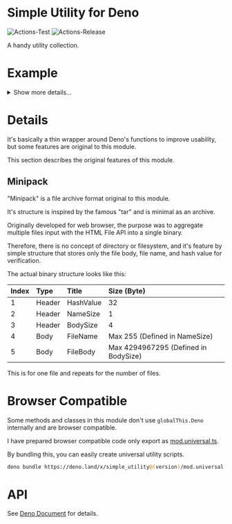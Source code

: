 # **Simple Utility for Deno**
![Actions-Test](https://github.com/dojyorin/deno_simple_utility/actions/workflows/test.yaml/badge.svg)
![Actions-Release](https://github.com/dojyorin/deno_simple_utility/actions/workflows/release.yaml/badge.svg)

A handy utility collection.

# Example

<p>
<details>
<summary>Show more details...</summary>
<p>

**BASE64 Binary**

```ts
const file = await Deno.readFile("/path/to/binary.bin");

const encoded = base64Encode(file); // base64 code.
const decoded = base64Decode(encoded); // Restored.
```

**Easy WebCrypto**

```ts
const file = await Deno.readFile("/path/to/binary.bin");

const uuid = cryptoUuid(); // random UUID.
const random = cryptoRandom(16); // random byte array.
const hash = await cryptoHash(true, file); // byte array of SHA2 512 bits hash value.
const keyEcdh = await cryptoGenerateKey(true); // public/private key pair for ECDH, each in byte array.
const keyEcdsa = await cryptoGenerateKey(false); // public/private key pair for ECDSA, each in byte array.
const encrypted = await cryptoEncrypt(keyEcdh, file); // encrypted byte array.
const decrypted = await cryptoDecrypt(keyEcdh, encrypted); // Restored.
const signature = await cryptoSign(keyEcdsa.privateKey, data); // signature byte array.
const verify = await cryptoVerify(signature, keyEcdsa.publicKey, data); // `true` if correct.
```

**DEFLATE Compress**

```ts
const file = await Deno.readFile("/path/to/binary.bin");

const encoded = await deflateEncode(file); // "deflate" compressed byte array.
const decoded = await deflateDecode(encoded); // Restored.
```

**Extended Fetch API**

```ts
const json = await fetchExtend("https://path/to/get", "json"); // response as JSON.
const bytes = await fetchExtend("https://path/to/get", "byte"); // response as Uint8Array.
```

**Minipack Archive**

```ts
const files = [
    ["binary.bin", Deno.readFileSync("/path/to/binary.bin")]
];

const encoded = await minipackEncode(files); // byte array in "minipack" format.
const decoded = await minipackDecode(encoded); // Restored.
```

**Text Convert**

```ts
const text = " Lorem ipsum  \t  dolor \r sit amet.";

const encoded = utfEncode(text); // byte array in UTF-8 format.
const decoded = utfDecode(encoded); // Restored.
const hexadecimal = hexEncode(encoded); // HEX string.
const formatted = trimExtend(decoded); // formatted string.
```

**UnixTime Date**

```ts
const date = new Date();

const encoded = unixtimeEncode(date); // unixtime in seconds.
const decoded = unixtimeDecode(encoded); // Restored.
const unixtime = unixtimeParse(date.toISOString()); // unixtime in seconds.
```

**Path Operation (Deno Only)**

```ts
const posix = posixSep("C:\\Users\\Administrator"); // POSIX style (slash) path string.
const win = winSep("C:/Users/Administrator"); // Windows style (backslash) path string.
const tmp = tmpPath(); // `/tmp` if running on Linux or Mac, `C:/Windows/Temp` if running on Windows.
const data = dataPath(); // `/var` if running on Linux or Mac, `C:/ProgramData` if running on Windows.
const home = homePath(); // `$HOME` if running on Linux or Mac, `%USERPROFILE%` if running on Windows.
const main = mainPath(); // Returns the directory of `Deno.mainModule`.
```

**Platform Specific (Deno Only)**

```ts
const iswin = isWin(); // "true" if running on Windows.
```

</p>
</details>
</p>

# Details
It's basically a thin wrapper around Deno's functions to improve usability, but some features are original to this module.

This section describes the original features of this module.

## Minipack
"Minipack" is a file archive format original to this module.

It's structure is inspired by the famous "tar" and is minimal as an archive.

Originally developed for web browser, the purpose was to aggregate multiple files input with the HTML File API into a single binary.

Therefore, there is no concept of directory or filesystem, and it's feature by simple structure that stores only the file body, file name, and hash value for verification.

The actual binary structure looks like this:

|Index|Type|Title|Size (Byte)|
|:--|:--|:--|:--|
|1|Header|HashValue|32|
|2|Header|NameSize|1|
|3|Header|BodySize|4|
|4|Body|FileName|Max 255 (Defined in NameSize)|
|5|Body|FileBody|Max 4294967295 (Defined in BodySize)|

This is for one file and repeats for the number of files.

# Browser Compatible
Some methods and classes in this module don't use `globalThis.Deno` internally and are browser compatible.

I have prepared browser compatible code only export as [mod.universal.ts](./mod.universal.ts).

By bundling this, you can easily create universal utility scripts.

```sh
deno bundle https://deno.land/x/simple_utility@(version)/mod.universal.ts > ./simple_utility.js
```

</p>
</details>
</p>

# API
See [Deno Document](https://deno.land/x/simple_utility/mod.ts) for details.